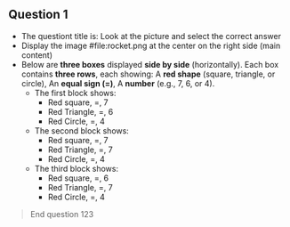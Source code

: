 ## Question 1
- The questiont title is: Look at the picture and select the correct answer
- Display the image #file:rocket.png at the center on the right side (main content)
- Below are **three boxes** displayed **side by side** (horizontally). Each box contains **three rows**, each showing: A **red shape** (square, triangle, or circle), An **equal sign (=)**, A **number** (e.g., 7, 6, or 4).
    - The first block shows:
        - Red square, =, 7
        - Red Triangle, =, 6
        - Red Circle, =, 4
    - The second block shows:
        - Red square, =, 7
        - Red Triangle, =, 7
        - Red Circle, =, 4
    - The third block shows:
        - Red square, =, 6
        - Red Triangle, =, 7
        - Red Circle, =, 4
> End question 123        